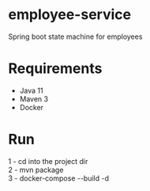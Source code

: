 # employee-service
Spring boot state machine for employees

# Requirements
- Java 11
- Maven 3
- Docker

# Run

1 - cd into the project dir </br>
2 - mvn package </br>
3 - docker-compose --build -d </br>
